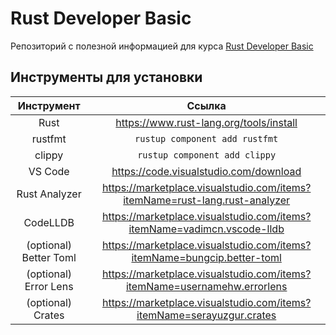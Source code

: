 # Rust Developer Basic

Репозиторий с полезной информацией для курса [Rust Developer Basic](https://otus.ru/lessons/rust-developer-basic/)

## Инструменты для установки

| Инструмент | Ссылка |
| :--: | :--: |
| Rust | https://www.rust-lang.org/tools/install |
| rustfmt | `rustup component add rustfmt` |
| clippy | `rustup component add clippy` |
| VS Code | https://code.visualstudio.com/download |
| Rust Analyzer | https://marketplace.visualstudio.com/items?itemName=rust-lang.rust-analyzer |
| CodeLLDB | https://marketplace.visualstudio.com/items?itemName=vadimcn.vscode-lldb |
| (optional) Better Toml | https://marketplace.visualstudio.com/items?itemName=bungcip.better-toml |
| (optional) Error Lens | https://marketplace.visualstudio.com/items?itemName=usernamehw.errorlens |
| (optional) Crates | https://marketplace.visualstudio.com/items?itemName=serayuzgur.crates |


